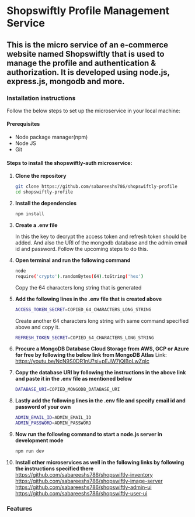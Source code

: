 # Shopswiftly Profile Management Service
## This is the micro service of an e-commerce website named Shopswiftly that is used to manage the profile and authentication & authorization. It is developed using node.js, express.js, mongodb and more.

### Installation instructions

Follow the below steps to set up the microservice in your local machine:

#### Prerequisites
- Node package manager(npm)
- Node JS
- Git

#### Steps to install the shopswiftly-auth microservice:

1. **Clone the repository**
    ```bash
   git clone https://github.com/sabareeshs786/shopswiftly-profile
   cd shopswiftly-profile

2. **Install the dependencies**
   ```bash
   npm install

3. **Create a .env file**
   
   In this the key to decrypt the access token and refresh token should be added. And also the URI of the mongodb database and the admin email id and password. Follow the upcoming steps to do this.
   
4. **Open terminal and run the following command**
   ```bash
   node
   require('crypto').randomBytes(64).toString('hex')
   ```
   Copy the 64 characters long string that is generated

5. **Add the following lines in the .env file that is created above**
   ```bash
   ACCESS_TOKEN_SECRET=COPIED_64_CHARACTERS_LONG_STRING
   ```
   Create another 64 characters long string with same command specified above and copy it.
   ```bash
   REFRESH_TOKEN_SECRET=COPIED_64_CHARACTERS_LONG_STRING
   ```

6. **Procure a MongoDB Database Cloud Storage from AWS, GCP or Azure for free by following the below link from MongoDB Atlas**
   Link: https://youtu.be/NcN9S0DR1nU?si=pEJW7jQIBoLwZqIc

7. **Copy the database URI by following the instructions in the above link and paste it in the .env file as mentioned below**
   ```bash
   DATABASE_URI=COPIED_MONGODB_DATABASE_URI

8. **Lastly add the following lines in the .env file and specify email id and password of your own**
   ```bash
   ADMIN_EMAIL_ID=ADMIN_EMAIL_ID
   ADMIN_PASSWORD=ADMIN_PASSWORD
   ```

9. **Now run the following command to start a node.js server in development mode**
    ```bash
    npm run dev
    ```
    
10. **Install other microservices as well in the following links by following the instructions specified there**
    https://github.com/sabareeshs786/shopswiftly-inventory
    https://github.com/sabareeshs786/shopswiftly-image-server
    https://github.com/sabareeshs786/shopswiftly-admin-ui
    https://github.com/sabareeshs786/shopswiftly-user-ui

### Features

   
